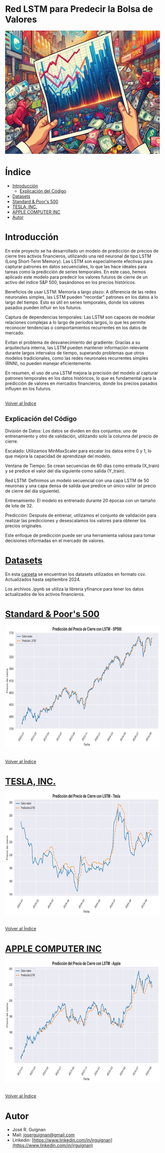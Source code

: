 # Red LSTM para Predecir la Bolsa de Valores

<p align="center">
<img src="https://github.com/jrguignan/Proyecto-Predictor_de_Trading/blob/main/images/banner.png"  height=400>
</p>



# Índice


* [Introducción](#Introducción) 
  * [Explicación del Código](#Explicación-del-Código) 
* [Datasets](#Datasets) 
* [Standard & Poor's 500](#Standard-&-Poor's-500) 
* [TESLA, INC.](#TESLA,-INC.) 
* [APPLE COMPUTER INC](#APPLE-COMPUTER-INC) 
* [Autor](#Autor)


# Introducción

En este proyecto se ha desarrollado un modelo de predicción de precios de cierre tres activos financieros, utilizando una red neuronal de tipo LSTM (Long Short-Term Memory). Las LSTM son especialmente efectivas para capturar patrones en datos secuenciales, lo que las hace ideales para tareas como la predicción de series temporales. En este caso, hemos aplicado este modelo para predecir los valores futuros de cierre de un activo del índice S&P 500, basándonos en los precios históricos.

Beneficios de usar LSTM:
Memoria a largo plazo: A diferencia de las redes neuronales simples, las LSTM pueden "recordar" patrones en los datos a lo largo del tiempo. Esto es útil en series temporales, donde los valores pasados pueden influir en los futuros.

Captura de dependencias temporales: Las LSTM son capaces de modelar relaciones complejas a lo largo de períodos largos, lo que les permite reconocer tendencias o comportamientos recurrentes en los datos de mercado.

Evitan el problema de desvanecimiento del gradiente: Gracias a su arquitectura interna, las LSTM pueden mantener información relevante durante largos intervalos de tiempo, superando problemas que otros modelos tradicionales, como las redes neuronales recurrentes simples (RNN), no pueden manejar eficientemente.

En resumen, el uso de una LSTM mejora la precisión del modelo al capturar patrones temporales en los datos históricos, lo que es fundamental para la predicción de valores en mercados financieros, donde los precios pasados influyen en los futuros.

<br>[Volver al Índice](#Índice)

## Explicación del Código
División de Datos: Los datos se dividen en dos conjuntos: uno de entrenamiento y otro de validación, utilizando solo la columna del precio de cierre.

Escalado: Utilizamos MinMaxScaler para escalar los datos entre 0 y 1, lo que mejora la capacidad de aprendizaje del modelo.

Ventana de Tiempo: Se crean secuencias de 60 días como entrada (X_train) y se predice el valor del día siguiente como salida (Y_train).

Red LSTM: Definimos un modelo secuencial con una capa LSTM de 50 neuronas y una capa densa de salida que predice un único valor (el precio de cierre del día siguiente).

Entrenamiento: El modelo es entrenado durante 20 épocas con un tamaño de lote de 32.

Predicción: Después de entrenar, utilizamos el conjunto de validación para realizar las predicciones y desescalamos los valores para obtener los precios originales.

Este enfoque de predicción puede ser una herramienta valiosa para tomar decisiones informadas en el mercado de valores.

# [Datasets](https://github.com/jrguignan/Proyecto-Predictor_de_Trading/tree/main/datasets)

En esta [carpeta](https://github.com/jrguignan/Proyecto-Predictor_de_Trading/tree/main/datasets)
 se encuentran los datasets utilizados en formato csv. Actualizados hasta septiembre 2024. 

Los archivos .ipynb se utiliza la libreria yfinance para tener los datos actualizados de los activos financieros.


# [Standard & Poor's 500](https://github.com/jrguignan/Proyecto-Predictor_de_Trading/blob/main/red_LSTM_sp500.ipynb)

<p align="center">
<img src="https://github.com/jrguignan/Proyecto-Predictor_de_Trading/blob/main/images/sp500_c.png"  height=400>
</p>

<br>[Volver al Índice](#Índice)

# [TESLA, INC.](https://github.com/jrguignan/Proyecto-Predictor_de_Trading/blob/main/red_LSTM_tesla.ipynb)

<p align="center">
<img src="https://github.com/jrguignan/Proyecto-Predictor_de_Trading/blob/main/images/tesla_c.png"  height=400>
</p>

<br>[Volver al Índice](#Índice)

# [APPLE COMPUTER INC](https://github.com/jrguignan/Proyecto-Predictor_de_Trading/blob/main/red_LSTM_apple.ipynb)

<p align="center">
<img src="https://github.com/jrguignan/Proyecto-Predictor_de_Trading/blob/main/images/apple_c.png"  height=400>
</p>




<br>[Volver al Índice](#Índice)

# Autor

- José R. Guignan
- Mail: joserguignan@gmail.com
- Linkedin: [https://www.linkedin.com/in/jrguignan](https://www.linkedin.com/in/jrguignan)
